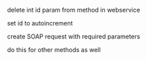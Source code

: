 delete int id param from method in webservice

set id to autoincrement 

create SOAP request with required parameters

do this for other methods as well
